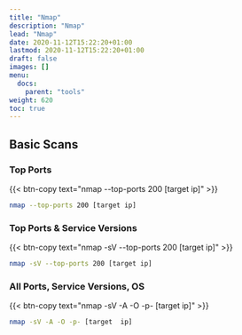 ```yaml
---
title: "Nmap"
description: "Nmap"
lead: "Nmap"
date: 2020-11-12T15:22:20+01:00
lastmod: 2020-11-12T15:22:20+01:00
draft: false
images: []
menu: 
  docs:
    parent: "tools"
weight: 620
toc: true
---
```


## Basic Scans  

### Top Ports

{{< btn-copy text="nmap --top-ports 200 [target ip]" >}}

```bash
nmap --top-ports 200 [target ip]
```  

### Top Ports & Service Versions

{{< btn-copy text="nmap -sV --top-ports 200 [target ip]" >}}

```bash
nmap -sV --top-ports 200 [target ip]
```  

### All Ports, Service Versions, OS 

{{< btn-copy text="nmap -sV -A -O -p- [target  ip]" >}}

```bash
nmap -sV -A -O -p- [target  ip]
```



